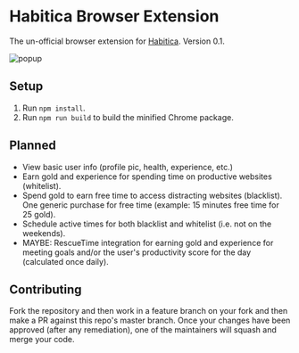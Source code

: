 # Habitica Browser Extension
The un-official browser extension for [Habitica](https://habitica.com). Version 0.1.

![popup](https://github.com/carbonsam/habitica-extension/screenshot.png)

## Setup
1. Run `npm install`.
2. Run `npm run build` to build the minified Chrome package.

## Planned
- View basic user info (profile pic, health, experience, etc.)
- Earn gold and experience for spending time on productive websites (whitelist).
- Spend gold to earn free time to access distracting websites (blacklist). One generic purchase for free time (example: 15 minutes free time for 25 gold).
- Schedule active times for both blacklist and whitelist (i.e. not on the weekends).
- MAYBE: RescueTime integration for earning gold and experience for meeting goals and/or the user's productivity score for the day (calculated once daily).


## Contributing

Fork the repository and then work in a feature branch on your fork and then make a PR against this repo's master branch. Once your changes have been approved (after any remediation), one of the maintainers will squash and merge your code.
